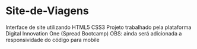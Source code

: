 # Site-de-Viagens
Interface de site utilizando HTML5 CSS3
Projeto trabalhado pela plataforma Digital Innovation One (Spread Bootcamp)
OBS: ainda será adicionada a responsividade do código para mobile

